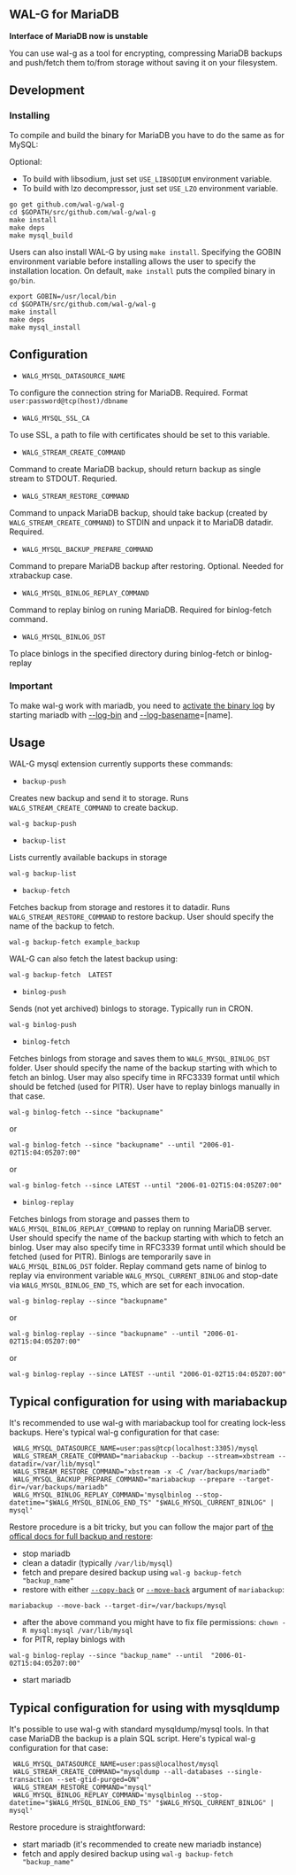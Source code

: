 ## WAL-G for MariaDB

**Interface of MariaDB now is unstable**

You can use wal-g as a tool for encrypting, compressing MariaDB backups and push/fetch them to/from storage without saving it on your filesystem.

Development
-----------
### Installing
To compile and build the binary for MariaDB you have to do the same as for MySQL:

Optional:

- To build with libsodium, just set `USE_LIBSODIUM` environment variable.
- To build with lzo decompressor, just set `USE_LZO` environment variable.
```
go get github.com/wal-g/wal-g
cd $GOPATH/src/github.com/wal-g/wal-g
make install
make deps
make mysql_build
```
Users can also install WAL-G by using `make install`. Specifying the GOBIN environment variable before installing allows the user to specify the installation location. On default, `make install` puts the compiled binary in `go/bin`.
```
export GOBIN=/usr/local/bin
cd $GOPATH/src/github.com/wal-g/wal-g
make install
make deps
make mysql_install
```

Configuration
-------------

* `WALG_MYSQL_DATASOURCE_NAME`

To configure the connection string for MariaDB. Required. Format ```user:password@tcp(host)/dbname```

* `WALG_MYSQL_SSL_CA`

To use SSL, a path to file with certificates should be set to this variable.

* `WALG_STREAM_CREATE_COMMAND`

Command to create MariaDB backup, should return backup as single stream to STDOUT. Requried.

* `WALG_STREAM_RESTORE_COMMAND`

Command to unpack MariaDB backup, should take backup (created by `WALG_STREAM_CREATE_COMMAND`) 
to STDIN and unpack it to MariaDB datadir. Required.

* `WALG_MYSQL_BACKUP_PREPARE_COMMAND`

Command to prepare MariaDB backup after restoring. Optional. Needed for xtrabackup case.

* `WALG_MYSQL_BINLOG_REPLAY_COMMAND`

Command to replay binlog on runing MariaDB. Required for binlog-fetch command.

* `WALG_MYSQL_BINLOG_DST`

To place binlogs in the specified directory during binlog-fetch or binlog-replay     

### Important

To make wal-g work with mariadb, you need to [activate the binary log](https://mariadb.com/kb/en/activating-the-binary-log/) by starting mariadb with [--log-bin](https://mariadb.com/kb/en/replication-and-binary-log-server-system-variables/#log_bin) and [--log-basename](https://mariadb.com/kb/en/mysqld-options/#-log-basename)=\[name\].


Usage
-----

WAL-G mysql extension currently supports these commands:

* ``backup-push``

Creates new backup and send it to storage. Runs `WALG_STREAM_CREATE_COMMAND` to create backup.

```
wal-g backup-push
```

* ``backup-list``

Lists currently available backups in storage

```
wal-g backup-list
```

* ``backup-fetch``

Fetches backup from storage and restores it to datadir.
Runs `WALG_STREAM_RESTORE_COMMAND` to restore backup.
User should specify the name of the backup to fetch.

```
wal-g backup-fetch example_backup
```

WAL-G can also fetch the latest backup using:

```
wal-g backup-fetch  LATEST
```

* ``binlog-push``

Sends (not yet archived) binlogs to storage. Typically run in CRON.

```
wal-g binlog-push
```

* ``binlog-fetch``

Fetches binlogs from storage and saves them to `WALG_MYSQL_BINLOG_DST` folder.
User should specify the name of the backup starting with which to fetch an binlog.
User may also specify time in  RFC3339 format until which should be fetched (used for PITR).
User have to replay binlogs manually in that case.

```
wal-g binlog-fetch --since "backupname"
```
or
```
wal-g binlog-fetch --since "backupname" --until "2006-01-02T15:04:05Z07:00"
```
or
```
wal-g binlog-fetch --since LATEST --until "2006-01-02T15:04:05Z07:00"
```

* ``binlog-replay``

Fetches binlogs from storage and passes them to `WALG_MYSQL_BINLOG_REPLAY_COMMAND` to replay on running MariaDB server.
User should specify the name of the backup starting with which to fetch an binlog.
User may also specify time in  RFC3339 format until which should be fetched (used for PITR).
Binlogs are temporarily save in `WALG_MYSQL_BINLOG_DST` folder.
Replay command gets name of binlog to replay via environment variable `WALG_MYSQL_CURRENT_BINLOG` and stop-date via `WALG_MYSQL_BINLOG_END_TS`, which are set for each invocation.

```
wal-g binlog-replay --since "backupname"
```
or
```
wal-g binlog-replay --since "backupname" --until "2006-01-02T15:04:05Z07:00"
```
or
```
wal-g binlog-replay --since LATEST --until "2006-01-02T15:04:05Z07:00"
```


Typical configuration for using with mariabackup
-----

It's recommended to use wal-g with mariabackup tool for creating lock-less backups.
Here's typical wal-g configuration for that case:
```
 WALG_MYSQL_DATASOURCE_NAME=user:pass@tcp(localhost:3305)/mysql                                                                                                                                      
 WALG_STREAM_CREATE_COMMAND="mariabackup --backup --stream=xbstream --datadir=/var/lib/mysql"                                                                                                                               
 WALG_STREAM_RESTORE_COMMAND="xbstream -x -C /var/backups/mariadb"                                                                                                                       
 WALG_MYSQL_BACKUP_PREPARE_COMMAND="mariabackup --prepare --target-dir=/var/backups/mariadb"                                                                                              
 WALG_MYSQL_BINLOG_REPLAY_COMMAND='mysqlbinlog --stop-datetime="$WALG_MYSQL_BINLOG_END_TS" "$WALG_MYSQL_CURRENT_BINLOG" | mysql'
```

Restore procedure is a bit tricky, but you can follow the major part of [the offical docs for full backup and restore](https://mariadb.com/kb/en/full-backup-and-restore-with-mariabackup/):
* stop mariadb
* clean a datadir (typically `/var/lib/mysql`)
* fetch and prepare desired backup using `wal-g backup-fetch "backup_name"`
* restore with either [`--copy-back`](https://mariadb.com/kb/en/mariabackup-options/#-copy-back) or [`--move-back`](https://mariadb.com/kb/en/mariabackup-options/#-move-back) argument of `mariabackup`:
```
mariabackup --move-back --target-dir=/var/backups/mysql
```
* after the above command you might have to fix file permissions: `chown -R mysql:mysql /var/lib/mysql`
* for PITR, replay binlogs with
```
wal-g binlog-replay --since "backup_name" --until  "2006-01-02T15:04:05Z07:00"
```
* start mariadb


Typical configuration for using with mysqldump
-----

It's possible to use wal-g with standard mysqldump/mysql tools.
In that case MariaDB the backup is a plain SQL script.
Here's typical wal-g configuration for that case:

```
 WALG_MYSQL_DATASOURCE_NAME=user:pass@localhost/mysql                                                                                                               
 WALG_STREAM_CREATE_COMMAND="mysqldump --all-databases --single-transaction --set-gtid-purged=ON"                                                                                                                               
 WALG_STREAM_RESTORE_COMMAND="mysql"
 WALG_MYSQL_BINLOG_REPLAY_COMMAND='mysqlbinlog --stop-datetime="$WALG_MYSQL_BINLOG_END_TS" "$WALG_MYSQL_CURRENT_BINLOG" | mysql'
```

Restore procedure is straightforward:
* start mariadb (it's recommended to create new mariadb instance)
* fetch and apply desired backup using `wal-g backup-fetch "backup_name"`

